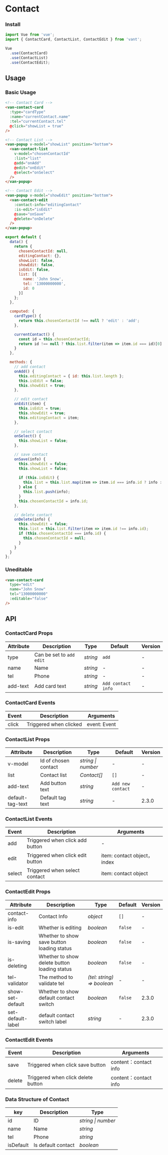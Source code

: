 # Contact

### Install

``` javascript
import Vue from 'vue';
import { ContactCard, ContactList, ContactEdit } from 'vant';

Vue
  .use(ContactCard)
  .use(ContactList)
  .use(ContactEdit);
```

## Usage

### Basic Usage

```html
<!-- Contact Card -->
<van-contact-card
  :type="cardType"
  :name="currentContact.name"
  :tel="currentContact.tel"
  @click="showList = true"
/>

<!-- Contact List -->
<van-popup v-model="showList" position="bottom">
  <van-contact-list
    v-model="chosenContactId"
    :list="list"
    @add="onAdd"
    @edit="onEdit"
    @select="onSelect"
  />
</van-popup>

<!-- Contact Edit -->
<van-popup v-model="showEdit" position="bottom">
  <van-contact-edit
    :contact-info="editingContact"
    :is-edit="isEdit"
    @save="onSave"
    @delete="onDelete"
  />
</van-popup>
```

``` javascript
export default {
  data() {
    return {
      chosenContactId: null,
      editingContact: {},
      showList: false,
      showEdit: false,
      isEdit: false,
      list: [{
        name: 'John Snow',
        tel: '13000000000',
        id: 0
      }]
    };
  },

  computed: {
    cardType() {
      return this.chosenContactId !== null ? 'edit' : 'add';
    },

    currentContact() {
      const id = this.chosenContactId;
      return id !== null ? this.list.filter(item => item.id === id)[0] : {};
    }
  },

  methods: {
    // add contact
    onAdd() {
      this.editingContact = { id: this.list.length };
      this.isEdit = false;
      this.showEdit = true;
    },

    // edit contact
    onEdit(item) {
      this.isEdit = true;      
      this.showEdit = true;
      this.editingContact = item;
    },

    // select contact
    onSelect() {
      this.showList = false;
    },

    // save contact
    onSave(info) {
      this.showEdit = false;
      this.showList = false;
      
      if (this.isEdit) {
        this.list = this.list.map(item => item.id === info.id ? info : item);
      } else {
        this.list.push(info);
      }
      this.chosenContactId = info.id;
    },

    // delete contact
    onDelete(info) {
      this.showEdit = false;
      this.list = this.list.filter(item => item.id !== info.id);
      if (this.chosenContactId === info.id) {
        this.chosenContactId = null;
      }
    }
  }
};
```

### Uneditable

```html
<van-contact-card
  type="edit"
  name="John Snow"
  tel="13000000000"
  :editable="false"
/>
```

## API

### ContactCard Props

| Attribute | Description | Type | Default | Version |
|------|------|------|------|------|
| type | Can be set to `add` `edit` | *string* | `add` | - |
| name | Name | *string* | - | - |
| tel | Phone | *string* | - | - |
| add-text | Add card text | *string* | `Add contact info` | - |

### ContactCard Events

| Event | Description | Arguments |
|------|------|------|
| click | Triggered when clicked | event: Event |

### ContactList Props

| Attribute | Description | Type | Default | Version |
|------|------|------|------|------|
| v-model | Id of chosen contact | *string \| number* | - | - |
| list | Contact list | *Contact[]* | `[]` | - |
| add-text | Add button text | *string* | `Add new contact` | - |
| default-tag-text | Default tag text | *string* | - | 2.3.0 |

### ContactList Events

| Event | Description | Arguments |
|------|------|------|
| add | Triggered when click add button | - |
| edit | Triggered when click edit button | item: contact object，index |
| select | Triggered when select contact | item: contact object |


### ContactEdit Props

| Attribute | Description | Type | Default | Version |
|------|------|------|------|------|
| contact-info | Contact Info | *object* | `[]` | - |
| is-edit | Whether is editing | *boolean* | `false` | - |
| is-saving | Whether to show save button loading status | *boolean* | `false` | - |
| is-deleting | Whether to show delete button loading status | *boolean* | `false` | - |
| tel-validator | The method to validate tel | *(tel: string) => boolean* | - | - |
| show-set-default | Whether to show default contact switch | *boolean* | `false` | 2.3.0 |
| set-default-label | default contact switch label | *string* | - | 2.3.0 |

### ContactEdit Events

| Event | Description | Arguments |
|------|------|------|
| save | Triggered when click save button | content：contact info |
| delete | Triggered when click delete button | content：contact info |

### Data Structure of Contact

| key | Description | Type |
|------|------|------|
| id | ID | *string \| number* |
| name | Name | *string* |
| tel | Phone | *string* |
| isDefault | Is default contact | *boolean* |
